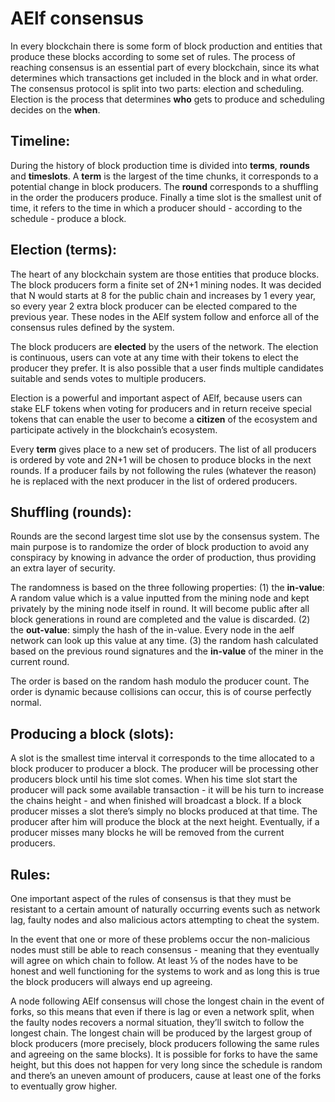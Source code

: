 # AElf consensus

In every blockchain there is some form of block production and entities that produce these blocks according to some set of rules. The process of reaching consensus is an essential part of every blockchain, since its what determines which transactions get included in the block and in what order. The consensus protocol is split into two parts: election and scheduling. Election is the process that determines **who** gets to produce and scheduling decides on the **when**.

## Timeline:

During the history of block production time is divided into **terms**, **rounds** and **timeslots**. A **term** is the largest of the time chunks, it corresponds to a potential change in block producers. The **round** corresponds to a shuffling in the order the producers produce. Finally a time slot is the smallest unit of time, it refers to the time in which a producer should - according to the schedule - produce a block.

## Election \(terms\):

The heart of any blockchain system are those entities that produce blocks. The block producers form a finite set of 2N+1 mining nodes. It was decided that N would starts at 8 for the public chain and increases by 1 every year, so every year 2 extra block producer can be elected compared to the previous year. These nodes in the AElf system follow and enforce all of the consensus rules defined by the system.

The block producers are **elected** by the users of the network. The election is continuous, users can vote at any time with their tokens to elect the producer they prefer. It is also possible that a user finds multiple candidates suitable and sends votes to multiple producers.

Election is a powerful and important aspect of AElf, because users can stake ELF tokens when voting for producers and in return receive special tokens that can enable the user to become a **citizen** of the ecosystem and participate actively in the blockchain’s ecosystem.

Every **term** gives place to a new set of producers. The list of all producers is ordered by vote and 2N+1 will be chosen to produce blocks in the next rounds. If a producer fails by not following the rules \(whatever the reason\) he is replaced with the next producer in the list of ordered producers.

## Shuffling \(rounds\):

Rounds are the second largest time slot use by the consensus system. The main purpose is to randomize the order of block production to avoid any conspiracy by knowing in advance the order of production, thus providing an extra layer of security.

The randomness is based on the three following properties: \(1\) the **in-value**: A random value which is a value inputted from the mining node and kept privately by the mining node itself in round. It will become public after all block generations in round are completed and the value is discarded. \(2\) the **out-value**: simply the hash of the in-value. Every node in the aelf network can look up this value at any time. \(3\) the random hash calculated based on the previous round signatures and the **in-value** of the miner in the current round.

The order is based on the random hash modulo the producer count. The order is dynamic because collisions can occur, this is of course perfectly normal.

## Producing a block \(slots\):

A slot is the smallest time interval it corresponds to the time allocated to a block producer to producer a block. The producer will be processing other producers block until his time slot comes. When his time slot start the producer will pack some available transaction - it will be his turn to increase the chains height - and when finished will broadcast a block. If a block producer misses a slot there’s simply no blocks produced at that time. The producer after him will produce the block at the next height. Eventually, if a producer misses many blocks he will be removed from the current producers.

## Rules:

One important aspect of the rules of consensus is that they must be resistant to a certain amount of naturally occurring events such as network lag, faulty nodes and also malicious actors attempting to cheat the system.

In the event that one or more of these problems occur the non-malicious nodes must still be able to reach consensus - meaning that they eventually will agree on which chain to follow. At least ⅓ of the nodes have to be honest and well functioning for the systems to work and as long this is true the block producers will always end up agreeing.

A node following AElf consensus will chose the longest chain in the event of forks, so this means that even if there is lag or even a network split, when the faulty nodes recovers a normal situation, they’ll switch to follow the longest chain. The longest chain will be produced by the largest group of block producers \(more precisely, block producers following the same rules and agreeing on the same blocks\). It is possible for forks to have the same height, but this does not happen for very long since the schedule is random and there’s an uneven amount of producers, cause at least one of the forks to eventually grow higher.

